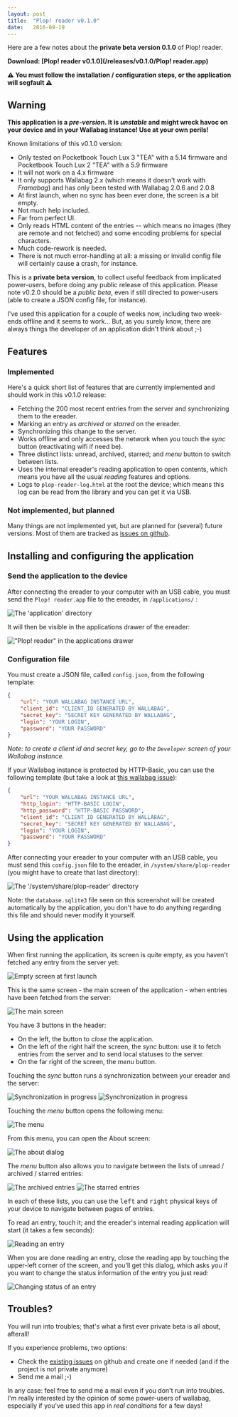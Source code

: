 ```yaml
---
layout: post
title:  "Plop! reader v0.1.0"
date:   2016-09-19
---
```


Here are a few notes about the **private beta version 0.1.0** of Plop! reader.

**Download: [Plop! reader v0.1.0](/releases/v0.1.0/Plop! reader.app)**

**⚠ You must follow the installation / configuration steps, or the application will segfault ⚠**

## Warning

**This application is a *pre-version*. It is *unstable* and might wreck havoc on your device and in your Wallabag instance! Use at your own perils!**

Known limitations of this v0.1.0 version:

 * Only tested on Pocketbook Touch Lux 3 "TEA" with a 5.14 firmware and Pocketbook Touch Lux 2 "TEA" with a 5.9 firmware
 * It will not work on a 4.x firmware
 * It only supports Wallabag 2.x (which means it doesn't work with *Framabag*) and has only been tested with Wallabag 2.0.6 and 2.0.8
 * At first launch, when no sync has been ever done, the screen is a bit empty.
 * Not much help included.
 * Far from perfect UI.
 * Only reads HTML content of the entries -- which means no images (they are remote and not fetched) and some encoding problems for special characters.
 * Much code-rework is needed.
 * There is not much error-handling at all: a missing or invalid config file will certainly cause a crash, for instance.

This is a **private beta version**, to collect useful feedback from implicated power-users, before doing any public release of this application. Please note v0.2.0 should be a *public beta*, even if still directed to power-users (able to create a JSON config file, for instance).

I've used this application for a couple of weeks now, including two week-ends offline and it seems to work... But, as you surely know, there are always things the developer of an application didn't think about ;-)


## Features

### Implemented

Here's a quick short list of features that are currently implemented and should work in this v0.1.0 release:

 * Fetching the 200 most recent entries from the server and synchronizing them to the ereader.
 * Marking an entry as *archived* or *starred* on the ereader.
 * Synchronizing this change to the server.
 * Works offline and only accesses the network when you touch the *sync* button (reactivating wifi if need be).
 * Three distinct lists: unread, archived, starred; and *menu* button to switch between lists.
 * Uses the internal ereader's reading application to open contents, which means you have all the usual *reading* features and options.
 * Logs to `plop-reader-log.html` at the root the device; which means this log can be read from the library and you can get it via USB.


### Not implemented, but planned

Many things are not implemented yet, but are planned for (several) future versions. Most of them are tracked as [issues on github](https://github.com/pmartin/plop-reader/issues).


## Installing and configuring the application

### Send the application to the device

After connecting the ereader to your computer with an USB cable, you must send the `Plop! reader.app` file to the ereader, in `/applications/` :

![The 'application' directory](/images/v0.1.0/directory-application.png)

It will then be visible in the applications drawer of the ereader:

!["Plop! reader" in the applications drawer](/images/v0.1.0/screenshot-10-applications-drawer.png)


### Configuration file

You must create a JSON file, called `config.json`, from the following template:

```json
{
    "url": "YOUR WALLABAG INSTANCE URL",
    "client_id": "CLIENT_ID GENERATED BY WALLABAG",
    "secret_key": "SECRET KEY GENERATED BY WALLABAG",
    "login": "YOUR LOGIN",
    "password": "YOUR PASSWORD"
}
```

*Note: to create a client id and secret key, go to the `Developer` screen of your Wallabag instance.*

If your Wallabag instance is protected by HTTP-Basic, you can use the following template (but take a look at [this wallabag issue](https://github.com/wallabag/wallabag/issues/2278)):

```json
{
    "url": "YOUR WALLABAG INSTANCE URL",
    "http_login": "HTTP-BASIC LOGIN",
    "http_password": "HTTP-BASIC PASSWORD",
    "client_id": "CLIENT_ID GENERATED BY WALLABAG",
    "secret_key": "SECRET KEY GENERATED BY WALLABAG",
    "login": "YOUR LOGIN",
    "password": "YOUR PASSWORD"
}
```

After connecting your ereader to your computer with an USB cable, you must send this `config.json` file to the ereader, in `/system/share/plop-reader` (you might have to create that last directory):

![The '/system/share/plop-reader' directory](/images/v0.1.0/directory-system-share.png)

Note: the `database.sqlite3` file seen on this screenshot will be created automatically by the application, you don't have to do anything regarding this file and should never modify it yourself.


## Using the application

When first running the application, its screen is quite empty, as you haven't fetched any entry from the server yet:

![Empty screen at first launch](/images/v0.1.0/screenshot-11-empty-screen-at-first-launch.png)

This is the same screen - the main screen of the application - when entries have been fetched from the server:

![The main screen](/images/v0.1.0/screenshot-01-main-screen.png)

You have 3 buttons in the header:

 * On the left, the button to *close* the application.
 * On the left of the right half the screen, the *sync* button: use it to fetch entries from the server and to send local statuses to the server.
 * On the far right of the screen, the *menu* button.

Touching the *sync* button runs a synchronization between your ereader and the server:

![Synchronization in progress](/images/v0.1.0/screenshot-06-sync.png) ![Synchronization in progress](/images/v0.1.0/screenshot-07-sync.png)

Touching the *menu* button opens the following menu:

![The menu](/images/v0.1.0/screenshot-02-menu.png)

From this menu, you can open the About screen:

![The about dialog](/images/v0.1.0/screenshot-03-about.png)

The *menu* button also allows you to navigate between the lists of unread / archived / starred entries:

![The archived entries](/images/v0.1.0/screenshot-04-archived.png) ![The starred entries](/images/v0.1.0/screenshot-05-starred.png)

In each of these lists, you can use the <kbd>left</kbd> and <kbd>right</kbd> physical keys of your device to navigate between pages of entries.

To read an entry, touch it; and the ereader's internal reading application will start (it takes a few seconds):

![Reading an entry](/images/v0.1.0/screenshot-12-lecture.png)

When you are done reading an entry, close the reading app by touching the upper-left corner of the screen, and you'll get this dialog, which asks you if you want to change the status information of the entry you just read:

![Changing status of an entry](/images/v0.1.0/screenshot-09-actions.png)


## Troubles?

You will run into troubles; that's what a first ever private beta is all about, afterall!

If you experience problems, two options:

 * Check the [existing issues](https://github.com/pmartin/plop-reader/issues) on github and create one if needed (and if the project is not private anymore)
 * Send me a mail ;-)

In any case: feel free to send me a mail even if you don't run into troubles. I'm really interested by the opinion of some power-users of wallabag, especially if you've used this app in *real conditions* for a few days!
